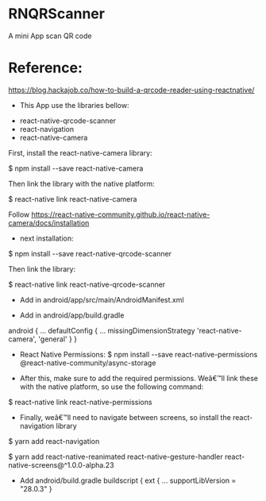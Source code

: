 # RNQRScanner
A mini App scan QR code
# Reference:
https://blog.hackajob.co/how-to-build-a-qrcode-reader-using-reactnative/

- This App use the libraries bellow:

* react-native-qrcode-scanner
* react-navigation
* react-native-camera

First, install the react-native-camera library:

$ npm install --save react-native-camera

Then link the library with the native platform:

$ react-native link react-native-camera

Follow https://react-native-community.github.io/react-native-camera/docs/installation

- next installation:

$ npm install --save react-native-qrcode-scanner

Then link the library:

$ react-native link react-native-qrcode-scanner

- Add in android/app/src/main/AndroidManifest.xml
<uses-permission android:name="android.permission.VIBRATE"/>

- Add in android/app/build.gradle

android {
...
    defaultConfig {
    ...
        missingDimensionStrategy 'react-native-camera', 'general'
    }
}

- React Native Permissions: 
$ npm install --save react-native-permissions @react-native-community/async-storage

- After this, make sure to add the required permissions. Weâ€™ll link these with the native platform, so use the following command:

$ react-native link react-native-permissions

- Finally, weâ€™ll need to navigate between screens, so install the react-navigation library

$ yarn add react-navigation

$ yarn add react-native-reanimated react-native-gesture-handler react-native-screens@^1.0.0-alpha.23

* Add android/build.gradle
buildscript {
    ext {
       ...
        supportLibVersion = "28.0.3"
    }